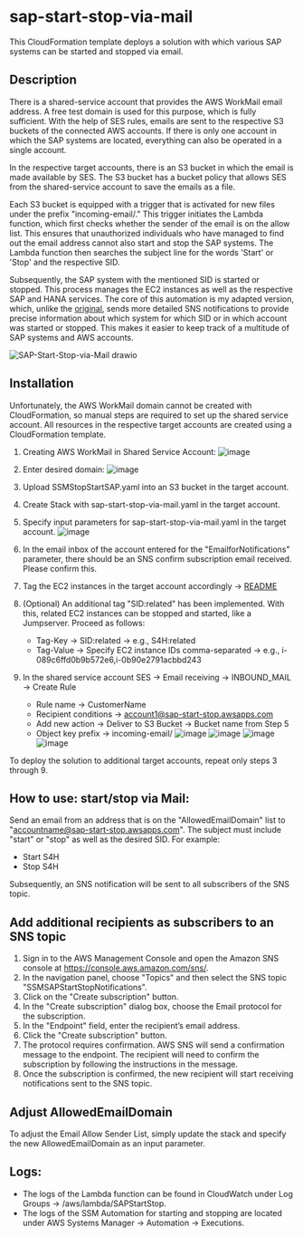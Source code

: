 # sap-start-stop-via-mail

This CloudFormation template deploys a solution with which various SAP systems can be started and stopped via email.

## Description

There is a shared-service account that provides the AWS WorkMail email address. A free test domain is used for this purpose, which is fully sufficient. With the help of SES rules, emails are sent to the respective S3 buckets of the connected AWS accounts. If there is only one account in which the SAP systems are located, everything can also be operated in a single account.

In the respective target accounts, there is an S3 bucket in which the email is made available by SES. The S3 bucket has a bucket policy that allows SES from the shared-service account to save the emails as a file.

Each S3 bucket is equipped with a trigger that is activated for new files under the prefix "incoming-email/." This trigger initiates the Lambda function, which first checks whether the sender of the email is on the allow list. This ensures that unauthorized individuals who have managed to find out the email address cannot also start and stop the SAP systems. The Lambda function then searches the subject line for the words 'Start' or 'Stop' and the respective SID.

Subsequently, the SAP system with the mentioned SID is started or stopped. This process manages the EC2 instances as well as the respective SAP and HANA services. The core of this automation is my adapted version, which, unlike the [original](https://github.com/aws-samples/aws-ssm-automation-for-start-stop-sap?tab=readme-ov-file#readme), sends more detailed SNS notifications to provide precise information about which system for which SID or in which account was started or stopped. This makes it easier to keep track of a multitude of SAP systems and AWS accounts.

![SAP-Start-Stop-via-Mail drawio](https://github.com/PatrickZink/sap-start-stop-via-mail/assets/70896863/90d89723-d6ac-4367-8bd4-0ca3aa5510f2)


## Installation

Unfortunately, the AWS WorkMail domain cannot be created with CloudFormation, so manual steps are required to set up the shared service account. All resources in the respective target accounts are created using a CloudFormation template.

1. Creating AWS WorkMail in Shared Service Account:
![image](https://github.com/PatrickZink/sap-start-stop-via-mail/assets/70896863/4995d2b8-5c57-40b0-b2e0-f3a67d0b2845)

2. Enter desired domain:
![image](https://github.com/PatrickZink/sap-start-stop-via-mail/assets/70896863/cc8b04b4-9a4d-4955-b5e8-b41dede91300)

3. Upload SSMStopStartSAP.yaml into an S3 bucket in the target account.
4. Create Stack with sap-start-stop-via-mail.yaml in the target account.
5. Specify input parameters for sap-start-stop-via-mail.yaml in the target account.
![image](https://github.com/PatrickZink/sap-start-stop-via-mail/assets/70896863/face20d9-a3da-4385-8a2d-27d5453d7791)
6. In the email inbox of the account entered for the "EmailforNotifications" parameter, there should be an SNS confirm subscription email received. Please confirm this.
7. Tag the EC2 instances in the target account accordingly -> [README](https://github.com/aws-samples/aws-ssm-automation-for-start-stop-sap?tab=readme-ov-file#readme)
8. (Optional) An additional tag "SID:related" has been implemented. With this, related EC2 instances can be stopped and started, like a Jumpserver. Proceed as follows:
   - Tag-Key -> SID:related -> e.g., S4H:related
   - Tag-Value -> Specify EC2 instance IDs comma-separated -> e.g., i-089c6ffd0b9b572e6,i-0b90e2791acbbd243
9. In the shared service account SES -> Email receiving -> INBOUND_MAIL -> Create Rule
   - Rule name -> CustomerName
   - Recipient conditions -> account1@sap-start-stop.awsapps.com
   - Add new action -> Deliver to S3 Bucket -> Bucket name from Step 5
   - Object key prefix -> incoming-email/
   ![image](https://github.com/PatrickZink/sap-start-stop-via-mail/assets/70896863/683a9f37-c0c2-4818-a55b-fc5a5b766c94)
   ![image](https://github.com/PatrickZink/sap-start-stop-via-mail/assets/70896863/827661ed-2b1c-4a44-8e36-c0ee8bf3ab80)
   ![image](https://github.com/PatrickZink/sap-start-stop-via-mail/assets/70896863/3be4672a-e77f-47a4-9fbf-032a575358a4)
   ![image](https://github.com/PatrickZink/sap-start-stop-via-mail/assets/70896863/a8710d56-ceb0-41fd-847a-e2f0fac9b5f4)

To deploy the solution to additional target accounts, repeat only steps 3 through 9.

## How to use: start/stop via Mail:

Send an email from an address that is on the "AllowedEmailDomain" list to "accountname@sap-start-stop.awsapps.com". The subject must include "start" or "stop" as well as the desired SID. For example:
- Start S4H
- Stop S4H

Subsequently, an SNS notification will be sent to all subscribers of the SNS topic.

## Add additional recipients as subscribers to an SNS topic

1. Sign in to the AWS Management Console and open the Amazon SNS console at https://console.aws.amazon.com/sns/.
2. In the navigation panel, choose "Topics" and then select the SNS topic "SSMSAPStartStopNotifications".
3. Click on the "Create subscription" button.
4. In the "Create subscription" dialog box, choose the Email protocol for the subscription.
5. In the "Endpoint" field, enter the recipient’s email address.
6. Click the "Create subscription" button.
7. The protocol requires confirmation. AWS SNS will send a confirmation message to the endpoint. The recipient will need to confirm the subscription by following the instructions in the message.
8. Once the subscription is confirmed, the new recipient will start receiving notifications sent to the SNS topic.

## Adjust AllowedEmailDomain 
To adjust the Email Allow Sender List, simply update the stack and specify the new AllowedEmailDomain as an input parameter.

## Logs:
- The logs of the Lambda function can be found in CloudWatch under Log Groups -> /aws/lambda/SAPStartStop.
- The logs of the SSM Automation for starting and stopping are located under AWS Systems Manager -> Automation -> Executions.

